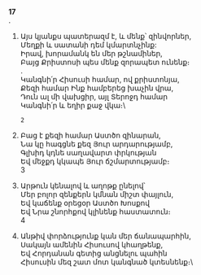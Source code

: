 **17**\
.

1.  Այս կյանքս պատերազմ է, և մենք՝ զինվորներ,\
     Մեղքի և սատանի դեմ կմարտնչինք:\
     Իրավ, խորամանկ են մեր թշնամիներ,\
     Բայց Քրիստոսի պես մենք զորապետ ունենք։\
    .\
     Կանգնի՛ր Հիսուսի համար, ով քրիստոնյա,\
     Քեզի համար Ինք համբերեց խաչին վրա,\
     Դուն ալ մի վախցիր, այլ Տերոջդ համար\
     Կանգնի՛ր և եղիր քաջ վկա։\

        2

2.  Բաց է քեզի համար Աստծո զինարան,\
    Նա կը հագցնե քեզ Յուր արդարությամբ,\
    Գլխիդ կդնե սաղավարտ փրկության\
    Եվ մեջքդ կկապե Յուր ճշմարտությամբ։\
    3
3.  Արթուն կենալով և աղոթք ընելով՝\
    Մեր բոլոր զենքերն կմնան միշտ փայլուն,\
    Եվ կաճենք օրեցօր Աստծո Խոսքով\
    Եվ Նրա շնորհքով կլինենք հաստատուն։\
    4
4.  Անթիվ փորձությունք կան մեր ճանապարհին,\
    Սակայն ամենին Հիսուսով կհաղթենք,\
    Եվ Հորդանան գետից անցնելու պահին\
    Հիսուսին մեզ շատ մոտ կանգնած կտեսնենք։\
